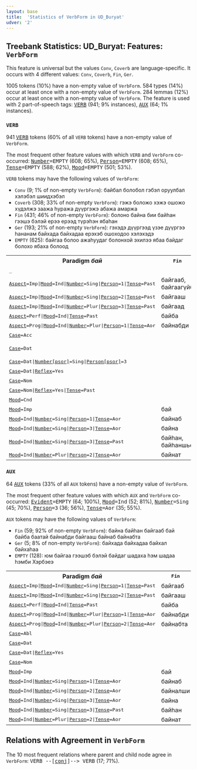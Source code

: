 ```yaml
---
layout: base
title:  'Statistics of VerbForm in UD_Buryat'
udver: '2'
---
```


## Treebank Statistics: UD_Buryat: Features: `VerbForm`

This feature is universal but the values `Conv`, `Coverb` are language-specific.
It occurs with 4 different values: `Conv`, `Coverb`, `Fin`, `Ger`.

1005 tokens (10%) have a non-empty value of `VerbForm`.
584 types (14%) occur at least once with a non-empty value of `VerbForm`.
284 lemmas (12%) occur at least once with a non-empty value of `VerbForm`.
The feature is used with 2 part-of-speech tags: <tt><a href="bxr-pos-VERB.html">VERB</a></tt> (941; 9% instances), <tt><a href="bxr-pos-AUX.html">AUX</a></tt> (64; 1% instances).

### `VERB`

941 <tt><a href="bxr-pos-VERB.html">VERB</a></tt> tokens (60% of all `VERB` tokens) have a non-empty value of `VerbForm`.

The most frequent other feature values with which `VERB` and `VerbForm` co-occurred: <tt><a href="bxr-feat-Number.html">Number</a></tt><tt>=EMPTY</tt> (608; 65%), <tt><a href="bxr-feat-Person.html">Person</a></tt><tt>=EMPTY</tt> (608; 65%), <tt><a href="bxr-feat-Tense.html">Tense</a></tt><tt>=EMPTY</tt> (588; 62%), <tt><a href="bxr-feat-Mood.html">Mood</a></tt><tt>=EMPTY</tt> (501; 53%).

`VERB` tokens may have the following values of `VerbForm`:

* `Conv` (9; 1% of non-empty `VerbForm`): байбал болобол гэбэл оруулбал хэлэбэл шиидхэбэл
* `Coverb` (308; 33% of non-empty `VerbForm`): гэжэ боложо хэжэ ошожо хүдэлжэ заажа һуража дүүргэжэ абажа амаржа
* `Fin` (431; 46% of non-empty `VerbForm`): болоно байна бии байһан гээшэ бэлэй ерээ ерээд түрэһэн ябаһан
* `Ger` (193; 21% of non-empty `VerbForm`): гэхэдэ дүүргээд үзэе дүүргээ һананам байхада байхадаа ерэхэб ошоходоо хэлэхэдэ
* `EMPTY` (625): байгаа болоо ажаһуудаг болонхой эхилээ ябаа байдаг болохо ябаха болоод

<table>
  <tr><th>Paradigm <i>бай</i></th><th><tt>Fin</tt></th><th><tt>Ger</tt></th><th><tt>Conv</tt></th><th><tt>Coverb</tt></th></tr>
  <tr><td><tt>_</tt></td><td></td><td>байг</td><td></td><td>байжа</td></tr>
  <tr><td><tt><tt><a href="bxr-feat-Aspect.html">Aspect</a></tt><tt>=Imp</tt>|<tt><a href="bxr-feat-Mood.html">Mood</a></tt><tt>=Ind</tt>|<tt><a href="bxr-feat-Number.html">Number</a></tt><tt>=Sing</tt>|<tt><a href="bxr-feat-Person.html">Person</a></tt><tt>=1</tt>|<tt><a href="bxr-feat-Tense.html">Tense</a></tt><tt>=Past</tt></tt></td><td>байгааб, байгаагүйб</td><td></td><td></td><td></td></tr>
  <tr><td><tt><tt><a href="bxr-feat-Aspect.html">Aspect</a></tt><tt>=Imp</tt>|<tt><a href="bxr-feat-Mood.html">Mood</a></tt><tt>=Ind</tt>|<tt><a href="bxr-feat-Number.html">Number</a></tt><tt>=Sing</tt>|<tt><a href="bxr-feat-Person.html">Person</a></tt><tt>=2</tt>|<tt><a href="bxr-feat-Tense.html">Tense</a></tt><tt>=Past</tt></tt></td><td>байгааш</td><td></td><td></td><td></td></tr>
  <tr><td><tt><tt><a href="bxr-feat-Aspect.html">Aspect</a></tt><tt>=Imp</tt>|<tt><a href="bxr-feat-Mood.html">Mood</a></tt><tt>=Ind</tt>|<tt><a href="bxr-feat-Number.html">Number</a></tt><tt>=Plur</tt>|<tt><a href="bxr-feat-Person.html">Person</a></tt><tt>=3</tt>|<tt><a href="bxr-feat-Tense.html">Tense</a></tt><tt>=Past</tt></tt></td><td>байгаад</td><td></td><td></td><td></td></tr>
  <tr><td><tt><tt><a href="bxr-feat-Aspect.html">Aspect</a></tt><tt>=Perf</tt>|<tt><a href="bxr-feat-Mood.html">Mood</a></tt><tt>=Ind</tt>|<tt><a href="bxr-feat-Tense.html">Tense</a></tt><tt>=Past</tt></tt></td><td>байба</td><td></td><td></td><td></td></tr>
  <tr><td><tt><tt><a href="bxr-feat-Aspect.html">Aspect</a></tt><tt>=Prog</tt>|<tt><a href="bxr-feat-Mood.html">Mood</a></tt><tt>=Ind</tt>|<tt><a href="bxr-feat-Number.html">Number</a></tt><tt>=Plur</tt>|<tt><a href="bxr-feat-Person.html">Person</a></tt><tt>=1</tt>|<tt><a href="bxr-feat-Tense.html">Tense</a></tt><tt>=Aor</tt></tt></td><td>байнабди</td><td></td><td></td><td></td></tr>
  <tr><td><tt><tt><a href="bxr-feat-Case.html">Case</a></tt><tt>=Acc</tt></tt></td><td></td><td>байхаяа</td><td></td><td></td></tr>
  <tr><td><tt><tt><a href="bxr-feat-Case.html">Case</a></tt><tt>=Dat</tt></tt></td><td></td><td>байхада, байхадам</td><td></td><td></td></tr>
  <tr><td><tt><tt><a href="bxr-feat-Case.html">Case</a></tt><tt>=Dat</tt>|<tt><a href="bxr-feat-Number-psor.html">Number[psor]</a></tt><tt>=Sing</tt>|<tt><a href="bxr-feat-Person-psor.html">Person[psor]</a></tt><tt>=3</tt></tt></td><td></td><td>байхадань</td><td></td><td></td></tr>
  <tr><td><tt><tt><a href="bxr-feat-Case.html">Case</a></tt><tt>=Dat</tt>|<tt><a href="bxr-feat-Reflex.html">Reflex</a></tt><tt>=Yes</tt></tt></td><td></td><td>байхадаа</td><td></td><td></td></tr>
  <tr><td><tt><tt><a href="bxr-feat-Case.html">Case</a></tt><tt>=Nom</tt></tt></td><td></td><td>байхаш</td><td></td><td></td></tr>
  <tr><td><tt><tt><a href="bxr-feat-Case.html">Case</a></tt><tt>=Nom</tt>|<tt><a href="bxr-feat-Reflex.html">Reflex</a></tt><tt>=Yes</tt>|<tt><a href="bxr-feat-Tense.html">Tense</a></tt><tt>=Past</tt></tt></td><td></td><td>байһанаа</td><td></td><td></td></tr>
  <tr><td><tt><tt><a href="bxr-feat-Mood.html">Mood</a></tt><tt>=Cnd</tt></tt></td><td></td><td></td><td>байбал</td><td></td></tr>
  <tr><td><tt><tt><a href="bxr-feat-Mood.html">Mood</a></tt><tt>=Imp</tt></tt></td><td>бай</td><td></td><td></td><td></td></tr>
  <tr><td><tt><tt><a href="bxr-feat-Mood.html">Mood</a></tt><tt>=Ind</tt>|<tt><a href="bxr-feat-Number.html">Number</a></tt><tt>=Sing</tt>|<tt><a href="bxr-feat-Person.html">Person</a></tt><tt>=1</tt>|<tt><a href="bxr-feat-Tense.html">Tense</a></tt><tt>=Aor</tt></tt></td><td>байнаб</td><td></td><td></td><td></td></tr>
  <tr><td><tt><tt><a href="bxr-feat-Mood.html">Mood</a></tt><tt>=Ind</tt>|<tt><a href="bxr-feat-Number.html">Number</a></tt><tt>=Sing</tt>|<tt><a href="bxr-feat-Person.html">Person</a></tt><tt>=3</tt>|<tt><a href="bxr-feat-Tense.html">Tense</a></tt><tt>=Aor</tt></tt></td><td>байна</td><td></td><td></td><td></td></tr>
  <tr><td><tt><tt><a href="bxr-feat-Mood.html">Mood</a></tt><tt>=Ind</tt>|<tt><a href="bxr-feat-Number.html">Number</a></tt><tt>=Sing</tt>|<tt><a href="bxr-feat-Person.html">Person</a></tt><tt>=3</tt>|<tt><a href="bxr-feat-Tense.html">Tense</a></tt><tt>=Past</tt></tt></td><td>байһан, байһаншье</td><td></td><td></td><td></td></tr>
  <tr><td><tt><tt><a href="bxr-feat-Mood.html">Mood</a></tt><tt>=Ind</tt>|<tt><a href="bxr-feat-Number.html">Number</a></tt><tt>=Plur</tt>|<tt><a href="bxr-feat-Person.html">Person</a></tt><tt>=2</tt>|<tt><a href="bxr-feat-Tense.html">Tense</a></tt><tt>=Aor</tt></tt></td><td>байнат</td><td></td><td></td><td></td></tr>
</table>

### `AUX`

64 <tt><a href="bxr-pos-AUX.html">AUX</a></tt> tokens (33% of all `AUX` tokens) have a non-empty value of `VerbForm`.

The most frequent other feature values with which `AUX` and `VerbForm` co-occurred: <tt><a href="bxr-feat-Evident.html">Evident</a></tt><tt>=EMPTY</tt> (64; 100%), <tt><a href="bxr-feat-Mood.html">Mood</a></tt><tt>=Ind</tt> (52; 81%), <tt><a href="bxr-feat-Number.html">Number</a></tt><tt>=Sing</tt> (45; 70%), <tt><a href="bxr-feat-Person.html">Person</a></tt><tt>=3</tt> (36; 56%), <tt><a href="bxr-feat-Tense.html">Tense</a></tt><tt>=Aor</tt> (35; 55%).

`AUX` tokens may have the following values of `VerbForm`:

* `Fin` (59; 92% of non-empty `VerbForm`): байна байһан байгааб бай байба баатай байнабди байгааш байнаб байнабта
* `Ger` (5; 8% of non-empty `VerbForm`): байхада байхадаа байхал байхаһаа
* `EMPTY` (128): юм байгаа гээшэб бэлэй байдаг шадаха һэм шадаа һэмби Хэрбэеэ

<table>
  <tr><th>Paradigm <i>бай</i></th><th><tt>Fin</tt></th><th><tt>Ger</tt></th></tr>
  <tr><td><tt><tt><a href="bxr-feat-Aspect.html">Aspect</a></tt><tt>=Imp</tt>|<tt><a href="bxr-feat-Mood.html">Mood</a></tt><tt>=Ind</tt>|<tt><a href="bxr-feat-Number.html">Number</a></tt><tt>=Sing</tt>|<tt><a href="bxr-feat-Person.html">Person</a></tt><tt>=1</tt>|<tt><a href="bxr-feat-Tense.html">Tense</a></tt><tt>=Past</tt></tt></td><td>байгааб</td><td></td></tr>
  <tr><td><tt><tt><a href="bxr-feat-Aspect.html">Aspect</a></tt><tt>=Imp</tt>|<tt><a href="bxr-feat-Mood.html">Mood</a></tt><tt>=Ind</tt>|<tt><a href="bxr-feat-Number.html">Number</a></tt><tt>=Sing</tt>|<tt><a href="bxr-feat-Person.html">Person</a></tt><tt>=2</tt>|<tt><a href="bxr-feat-Tense.html">Tense</a></tt><tt>=Past</tt></tt></td><td>байгааш</td><td></td></tr>
  <tr><td><tt><tt><a href="bxr-feat-Aspect.html">Aspect</a></tt><tt>=Perf</tt>|<tt><a href="bxr-feat-Mood.html">Mood</a></tt><tt>=Ind</tt>|<tt><a href="bxr-feat-Tense.html">Tense</a></tt><tt>=Past</tt></tt></td><td>байба</td><td></td></tr>
  <tr><td><tt><tt><a href="bxr-feat-Aspect.html">Aspect</a></tt><tt>=Prog</tt>|<tt><a href="bxr-feat-Mood.html">Mood</a></tt><tt>=Ind</tt>|<tt><a href="bxr-feat-Number.html">Number</a></tt><tt>=Plur</tt>|<tt><a href="bxr-feat-Person.html">Person</a></tt><tt>=1</tt>|<tt><a href="bxr-feat-Tense.html">Tense</a></tt><tt>=Aor</tt></tt></td><td>байнабди</td><td></td></tr>
  <tr><td><tt><tt><a href="bxr-feat-Aspect.html">Aspect</a></tt><tt>=Prog</tt>|<tt><a href="bxr-feat-Mood.html">Mood</a></tt><tt>=Ind</tt>|<tt><a href="bxr-feat-Number.html">Number</a></tt><tt>=Plur</tt>|<tt><a href="bxr-feat-Person.html">Person</a></tt><tt>=2</tt>|<tt><a href="bxr-feat-Tense.html">Tense</a></tt><tt>=Aor</tt></tt></td><td>байнабта</td><td></td></tr>
  <tr><td><tt><tt><a href="bxr-feat-Case.html">Case</a></tt><tt>=Abl</tt></tt></td><td></td><td>байхаһаа</td></tr>
  <tr><td><tt><tt><a href="bxr-feat-Case.html">Case</a></tt><tt>=Dat</tt></tt></td><td></td><td>байхада</td></tr>
  <tr><td><tt><tt><a href="bxr-feat-Case.html">Case</a></tt><tt>=Dat</tt>|<tt><a href="bxr-feat-Reflex.html">Reflex</a></tt><tt>=Yes</tt></tt></td><td></td><td>байхадаа</td></tr>
  <tr><td><tt><tt><a href="bxr-feat-Case.html">Case</a></tt><tt>=Nom</tt></tt></td><td></td><td>байхал</td></tr>
  <tr><td><tt><tt><a href="bxr-feat-Mood.html">Mood</a></tt><tt>=Imp</tt></tt></td><td>бай</td><td></td></tr>
  <tr><td><tt><tt><a href="bxr-feat-Mood.html">Mood</a></tt><tt>=Ind</tt>|<tt><a href="bxr-feat-Number.html">Number</a></tt><tt>=Sing</tt>|<tt><a href="bxr-feat-Person.html">Person</a></tt><tt>=1</tt>|<tt><a href="bxr-feat-Tense.html">Tense</a></tt><tt>=Aor</tt></tt></td><td>байнаб</td><td></td></tr>
  <tr><td><tt><tt><a href="bxr-feat-Mood.html">Mood</a></tt><tt>=Ind</tt>|<tt><a href="bxr-feat-Number.html">Number</a></tt><tt>=Sing</tt>|<tt><a href="bxr-feat-Person.html">Person</a></tt><tt>=2</tt>|<tt><a href="bxr-feat-Tense.html">Tense</a></tt><tt>=Aor</tt></tt></td><td>байналши</td><td></td></tr>
  <tr><td><tt><tt><a href="bxr-feat-Mood.html">Mood</a></tt><tt>=Ind</tt>|<tt><a href="bxr-feat-Number.html">Number</a></tt><tt>=Sing</tt>|<tt><a href="bxr-feat-Person.html">Person</a></tt><tt>=3</tt>|<tt><a href="bxr-feat-Tense.html">Tense</a></tt><tt>=Aor</tt></tt></td><td>байна</td><td></td></tr>
  <tr><td><tt><tt><a href="bxr-feat-Mood.html">Mood</a></tt><tt>=Ind</tt>|<tt><a href="bxr-feat-Number.html">Number</a></tt><tt>=Sing</tt>|<tt><a href="bxr-feat-Person.html">Person</a></tt><tt>=3</tt>|<tt><a href="bxr-feat-Tense.html">Tense</a></tt><tt>=Past</tt></tt></td><td>байһан</td><td></td></tr>
  <tr><td><tt><tt><a href="bxr-feat-Mood.html">Mood</a></tt><tt>=Ind</tt>|<tt><a href="bxr-feat-Number.html">Number</a></tt><tt>=Plur</tt>|<tt><a href="bxr-feat-Person.html">Person</a></tt><tt>=2</tt>|<tt><a href="bxr-feat-Tense.html">Tense</a></tt><tt>=Aor</tt></tt></td><td>байнат</td><td></td></tr>
</table>

## Relations with Agreement in `VerbForm`

The 10 most frequent relations where parent and child node agree in `VerbForm`:
<tt>VERB --[<tt><a href="bxr-dep-conj.html">conj</a></tt>]--> VERB</tt> (17; 71%).

